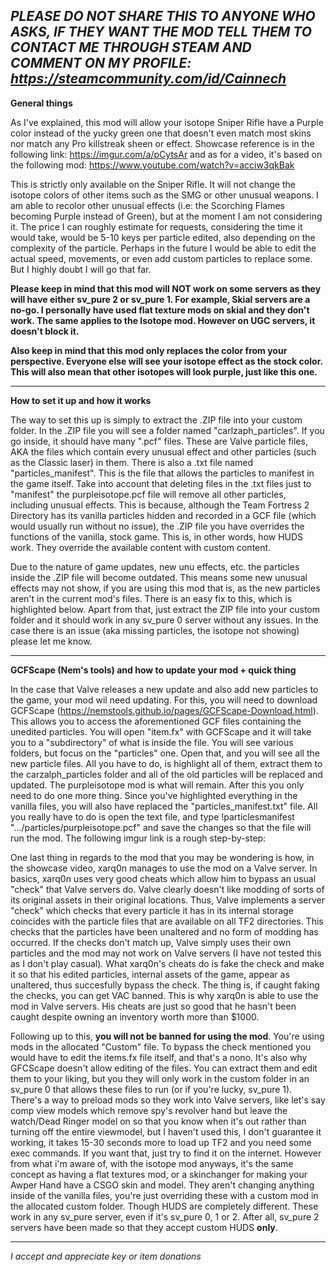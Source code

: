 *PLEASE DO NOT SHARE THIS TO ANYONE WHO ASKS, IF THEY WANT THE MOD TELL THEM TO CONTACT ME THROUGH STEAM AND COMMENT ON MY PROFILE: https://steamcommunity.com/id/Cainnech*
-----------------------------------------------------------------------------------------------------------------------------------------------------------------------------------

**General things**

As I've explained, this mod will allow your isotope Sniper Rifle have a Purple color instead of the yucky green one that doesn't even match most skins nor match any Pro killstreak sheen or effect. Showcase reference is in the following link: https://imgur.com/a/pCytsAr and as for a video, it's based on the following mod: https://www.youtube.com/watch?v=acciw3qkBak

This is strictly only available on the Sniper Rifle. It will not change the isotope colors of other items such as the SMG or other unusual weapons. I am able to recolor other unusual effects (i.e: the Scorching Flames becoming Purple instead of Green), but at the moment I am not considering it. The price I can roughly estimate for requests, considering the time it would take, would be 5-10 keys per particle edited, also depending on the complexity of the particle. Perhaps in the future I would be able to edit the actual speed, movements, or even add custom particles to replace some. But I highly doubt I will go that far.

**Please keep in mind that this mod will NOT work on some servers as they will have either sv_pure 2 or sv_pure 1. For example, Skial servers are a no-go. I personally have used flat texture mods on skial and they don't work. The same applies to the Isotope mod. However on UGC servers, it doesn't block it.**

**Also keep in mind that this mod only replaces the color from your perspective. Everyone else will see your isotope effect as the stock color. This will also mean that other isotopes will look purple, just like this one.**

-----------------------------------------------------------------------------------------------------------------------------------------------------------------------------------
**How to set it up and how it works**

The way to set this up is simply to extract the .ZIP file into your custom folder.
In the .ZIP file you will see a folder named "carlzaph_particles". If you go inside, it should have many ".pcf" files. These are Valve particle files, AKA the files which contain every unusual effect and other particles (such as the Classic laser) in them. There is also a .txt file named "particles_manifest". This is the file that allows the particles to manifest in the game itself. Take into account that deleting files in the .txt files just to "manifest" the purpleisotope.pcf file will remove all other particles, including unusual effects. This is because, although the Team Fortress 2 Directory has its vanilla particles hidden and recorded in a GCF file (which would usually run without no issue), the .ZIP file you have overrides the functions of the vanilla, stock game. This is, in other words, how HUDS work. They override the available content with custom content. 

Due to the nature of game updates, new unu effects, etc. the particles inside the .ZIP file will become outdated. This means some new unusual effects may not show, if you are using this mod that is, as the new particles aren't in the current mod's files. There is an easy fix to this, which is highlighted below. Apart from that, just extract the ZIP file into your custom folder and it should work in any sv_pure 0 server without any issues. In the case there is an issue (aka missing particles, the isotope not showing) please let me know.

-----------------------------------------------------------------------------------------------------------------------------------------------------------------------------------
**GCFScape (Nem's tools) and how to update your mod + quick thing**

In the case that Valve releases a new update and also add new particles to the game, your mod wil need updating. For this, you will need to download GCFScape (https://nemstools.github.io/pages/GCFScape-Download.html). This allows you to access the aforementioned GCF files containing the unedited particles. You will open "item.fx" with GCFScape and it will take you to a "subdirectory" of what is inside the file. You will see various folders, but focus on the "particles" one. Open that, and you will see all the new particle files. All you have to do, is highlight all of them, extract them to the carzalph_particles folder and all of the old particles will be replaced and updated. The purpleisotope mod is what will remain. After this you only need to do one more thing. Since you've highlighted everything in the vanilla files, you will also have replaced the "particles_manifest.txt" file. All you really have to do is open the text file, and type !particlesmanifest ".../particles/purpleisotope.pcf" and save the changes so that the file will run the mod. The following imgur link is a rough step-by-step:

One last thing in regards to the mod that you may be wondering is how, in the showcase video, xarq0n manages to use the mod on a Valve server. In basics, xarq0n uses very good cheats which allow him to bypass an usual "check" that Valve servers do. Valve clearly doesn't like modding of sorts of its original assets in their original locations. Thus, Valve implements a server "check" which checks that every particle it has in its internal storage coincides with the particle files that are available on all TF2 directories. This checks that the particles have been unaltered and no form of modding has occurred. If the checks don't match up, Valve simply uses their own particles and the mod may not work on Valve servers (I have not tested this as I don't play casual). What xarq0n's cheats do is fake the check and make it so that his edited particles, internal assets of the game, appear as unaltered, thus succesfully bypass the check. The thing is, if caught faking the checks, you can get VAC banned. This is why xarq0n is able to use the mod in Valve servers. His cheats are just so good that he hasn't been caught despite owning an inventory worth more than $1000. 

Following up to this, **you will not be banned for using the mod**. You're using mods in the allocated "Custom" file. To bypass the check mentioned you would have to edit the items.fx file itself, and that's a nono. It's also why GFCScape doesn't allow editing of the files. You can extract them and edit them to your liking, but you they will only work in the custom folder in an sv_pure 0 that allows these files to run (or if you're lucky, sv_pure 1). There's a way to preload mods so they work into Valve servers, like let's say comp view models which remove spy's revolver hand but leave the watch/Dead Ringer model on so that you know when it's out rather than turning off the entire viewmodel, but I haven't used this, I don't guarantee it working, it takes 15-30 seconds more to load up TF2 and you need some exec commands. If you want that, just try to find it on the internet. However from what i'm aware of, with the isotope mod anyways, it's the same concept as having a flat textures mod, or a skinchanger for making your Awper Hand have a CSGO skin and model. They aren't changing anything inside of the vanilla files, you're just overriding these with a custom mod in the allocated custom folder. Though HUDS are completely different. These work in any sv_pure server, even if it's sv_pure 0, 1 or 2. After all, sv_pure 2 servers have been made so that they accept custom HUDS **only**.

-----------------------------------------------------------------------------------------------------------------------------------------------------------------------------------

*I accept and appreciate key or item donations*
